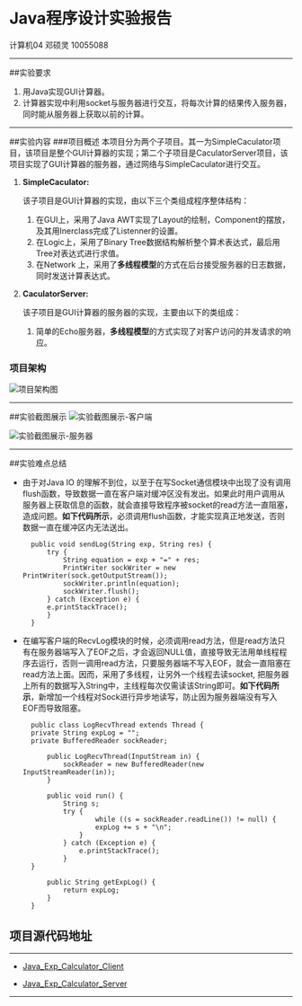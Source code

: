 
# Java程序设计实验报告
计算机04    邓硕灵  10055088

**************************************************************

##实验要求

 1. 用Java实现GUI计算器。
 2. 计算器实现中利用socket与服务器进行交互，将每次计算的结果传入服务器，同时能从服务器上获取以前的计算。

**************************************************************

##实验内容
###项目概述
本项目分为两个子项目。其一为SimpleCaculator项目，该项目是整个GUI计算器的实现；第二个子项目是CaculatorServer项目，该项目实现了GUI计算器的服务器，通过网络与SimpleCaculator进行交互。

1. **SimpleCaculator:**

    该子项目是GUI计算器的实现，由以下三个类组成程序整体结构：
    1. 在GUI上，采用了Java AWT实现了Layout的绘制，Component的摆放，及其用Inerclass完成了Listenner的设置。
    2. 在Logic上，采用了Binary Tree数据结构解析整个算术表达式，最后用Tree对表达式进行求值。
    3. 在Network 上，采用了**多线程模型**的方式在后台接受服务器的日志数据，同时发送计算表达式。
2. **CaculatorServer:**
    
    该子项目是GUI计算器的服务器的实现，主要由以下的类组成：
    1. 简单的Echo服务器，**多线程模型**的方式实现了对客户访问的并发请求的响应。

### 项目架构
![项目架构图][1]

**************************************************************

##实验截图展示
![实验截图展示-客户端][2]


![实验截图展示-服务器][3]

**************************************************************

##实验难点总结

* 由于对Java IO 的理解不到位，以至于在写Socket通信模块中出现了没有调用flush函数，导致数据一直在客户端对缓冲区没有发出。如果此时用户调用从服务器上获取信息的函数，就会直接导致程序被socket的read方法一直阻塞，造成问题。**如下代码所示**，必须调用flush函数，才能实现真正地发送，否则数据一直在缓冲区内无法送出。

        public void sendLog(String exp, String res) {
            try {
        	    String equation = exp + "=" + res;
        	    PrintWriter sockWriter = new PrintWriter(sock.getOutputStream());
        	    sockWriter.println(equation);
        	    sockWriter.flush();
            } catch (Exception e) {
        	e.printStackTrace();
            }
        }
* 在编写客户端的RecvLog模块的时候，必须调用read方法，但是read方法只有在服务器端写入了EOF之后，才会返回NULL值，直接导致无法用单线程程序去运行，否则一调用read方法，只要服务器端不写入EOF，就会一直阻塞在read方法上面。因而，采用了多线程，让另外一个线程去读socket, 把服务器上所有的数据写入String中，主线程每次仅需读该String即可。**如下代码所示**，新增加一个线程对Sock进行异步地读写，防止因为服务器端没有写入EOF而导致阻塞。

        public class LogRecvThread extends Thread {
		private String expLog = "";
		private BufferedReader sockReader;

		    public LogRecvThread(InputStream in) {
			    sockReader = new BufferedReader(new InputStreamReader(in));
		    }

		    public void run() {
		    	String s;
		    	try {
		        		while ((s = sockReader.readLine()) != null) {
			    		expLog += s + "\n";
			    	}
			    } catch (Exception e) {
			    	e.printStackTrace();
		    	}
		}

	        public String getExpLog() {
		    	return expLog;
		    }
	    }


## 项目源代码地址
***

* [Java_Exp_Calculator_Client][4]

* [Java_Exp_Calculator_Server][5]

***



  [1]: http://java.u.qiniudn.com/arch.png
  [2]: http://java.u.qiniudn.com/running_program.png
  [3]: http://java.u.qiniudn.com/running-server.png
  [4]: https://github.com/samueldeng/Java_Experiment_Calculator_Client
  [5]: https://github.com/samueldeng/Java_Experiment_Calculator_Server